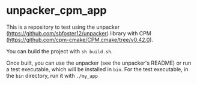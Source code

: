 # unpacker_cpm_app

This is a repository to test using the unpacker (https://github.com/sbfoster12/unpacker) library with CPM (https://github.com/cpm-cmake/CPM.cmake/tree/v0.42.0).

You can build the project with `sh build.sh`.

Once built, you can use the unpacker (see the unpacker's README) or run a test executable, which will be installed in `bin`. For the test executable, in the `bin` directory, run it with `./my_app`